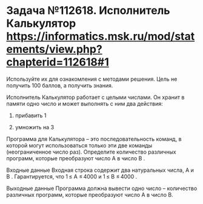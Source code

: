 # Задача №112618. Исполнитель Калькулятор https://informatics.msk.ru/mod/statements/view.php?chapterid=112618#1
Используйте их для ознакомления с методами решения. Цель не получить 100 баллов, а получить знания.

Исполнитель Калькулятор работает с целыми числами. Он хранит в памяти одно число и может выполнять с ним два действия:

1) прибавить 1

2) умножить на 3

Программа для Калькулятора – это последовательность команд, в которой могут использоваться только эти две команды (неограниченное число раз). Определите количество различных программ, которые преобразуют число A в число B .

Входные данные
Входная строка содержит два натуральных числа, A и B . Гарантируется, что 1 ≤ A ≤ 4000 и 1 ≤ B ≤ 4000 .

Выходные данные
Программа должна вывести одно число – количество различных программ, которые преобразуют число A в число B.